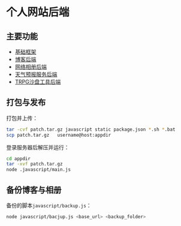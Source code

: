 # 个人网站后端

## 主要功能

* [基础框架](docs/framework.md)
* [博客后端](docs/blog.md)
* [网络相册后端](docs/gallery.md)
* [天气预报服务后端](docs/weather.md)
* [TRPG沙盘工具后端](docs/)

## 打包与发布

打包并上传：

```bash
tar -cvf patch.tar.gz javascript static package.json *.sh *.bat
scp patch.tar.gz   username@host:appdir
```

登录服务器后解压并运行：

```bash
cd appdir
tar -xvf patch.tar.gz
node .javascript/main.js
```

## 备份博客与相册

备份的脚本`javascript/backup.js`：

```bash
node javascript/bacjup.js <base_url> <backup_folder>
```
